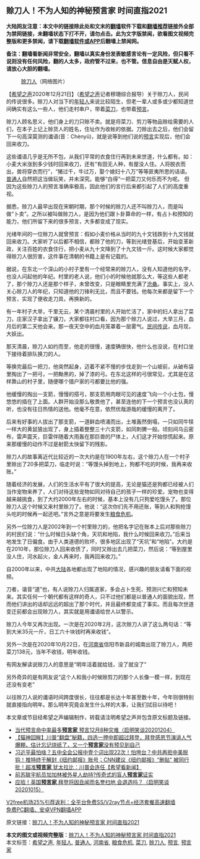  <h2>赊刀人！不为人知的神秘预言家 时间直指2021</h2> <p class="notice"><b>大陆网友注意：本文中的链接除此处和文末的<a href="https://github.com/bannedbook/fanqiang" >翻墙</a>软件下载和<a href="https://github.com/killgcd/justmysocks/blob/master/README.md">翻墙推荐</a>链接外全部为禁网链接，未翻墙状态下打不开，请勿点击。此为文字版禁闻，欲看图文视频完整版和更多禁闻，请下载<a href="https://github.com/bannedbook/fanqiang">翻墙软件或APP</a>后翻墙上禁闻网。</p><p>备注：翻墙看新闻非常安全，翻墙以真实身份发表敏感言论有一定风险，但只看不说则没有任何风险，翻的人太多，政府管不过来，也不管。信息自由是天赋人权，请放心大胆的翻墙。</b></p>  <div class="entry"> <figure><figcaption><a href="https://www.bannedbook.org/bnews/tag/%e8%b5%8a%e5%88%80%e4%ba%ba/" class="st_tag internal_tag" rel="tag" title="标签 赊刀人 下的日志">赊刀人</a>（网络图片）</figcaption></figure> <p>【<span class='wp_keywordlink_affiliate'><a href="https://www.soundofhope.org" title="希望之声" target="_blank">希望之声</a></span>2020年12月21日】（<a href="https://www.bannedbook.org/bnews/tag/%e5%b8%8c%e6%9c%9b%e4%b9%8b%e5%a3%b0/" class="st_tag internal_tag" rel="tag" title="标签 希望之声 下的日志">希望之声</a>记者穆珊综合报导）关于赊刀人，民间的传说很多。赊刀人对当下的<a href="https://www.bannedbook.org/bnews/tag/%e5%b9%b4%e8%bd%bb%e4%ba%ba/" class="st_tag internal_tag" rel="tag" title="标签 年轻人 下的日志">年轻人</a>来说比较陌生，但老一辈人或多或少都知道世间确实有这么一些人，他们走村串户，带着<a href="https://www.bannedbook.org/bnews/tag/%e8%8f%9c%e5%88%80/" class="st_tag internal_tag" rel="tag" title="标签 菜刀 下的日志">菜刀</a>，也带着<span class='wp_keywordlink'><a href="https://www.bannedbook.org/forum5/" title="预言玄学禁书下载" rel="nofollow">预言</a></span>。</p> <p>赊刀人顾名思义，他们身上的刀只赊不卖。就是将菜刀、剪刀等物品赊给需要的人们，在本子上记上赊货人的姓名，住址作为收帐的依据。刀赊出去之后，他们会留下一句高深莫测的谶语(音：Chènyǔ)，就是说等到他们说的<a href="https://www.bannedbook.org/bnews/tag/%e9%a2%84%e8%a8%80/" class="st_tag internal_tag" rel="tag" title="标签 预言 下的日志">预言</a>实现后，他们会回来收刀。</p> <p>这些谶语几乎是无所不包，从我们平常的衣食住行再到未来世道，什么都有。如：小麦大米涨到多少钱时回来收刀，还有“有田无人种，有屋没人住。人将脱衣而出，兽将穿衣而行”，“猪过千，牛过万，娶个媳妇十八万”等等匪夷所思的话语。<a href="https://www.bannedbook.org/bnews/tag/%E6%99%AE%E9%80%9A%E4%BA%BA/" class="st_tag internal_tag" rel="tag" title="标签 普通人 下的日志">普通人</a>自然把这当做玩笑，并未深究。能够“白得”一把菜刀又何乐而不为呢。 但因为这些赊刀人的预言准确率极高，因此他们的言行后来都引起了人们的高度重视。</p> <p>据悉，赊刀人最早出现在宋朝时期，那个时候的赊刀人还不叫赊刀人，而是叫做“卜卖”。之所以被叫做赊刀人，是因为他们跟卜卦算命的一样，有占卜和预知的能力，他们所留下来的很多预言，大多都变成了现实。</p> <p>光绪年间的一位赊刀人就曾预言：假如小麦价格从当时的九十文钱跌到十九文钱就回来收刀。大家听了以后都不相信，都赊了他的刀，等到光绪登基后，开始变革新政，关注百姓的衣食住行，把小麦从九十文降到了十九文钱一斤。这时候大家都觉得赊刀人很厉害，这件事在清朝的书籍上是有记载的。</p> <p>据说，在东北一个深山的小村子里有一个经常来的赊刀人，没有人知道他的名字，也没人问起他的年纪。村里的老人说，他们小的时候他就那么大，等这些人都老了，那个赊刀人还是那个样子，未曾改变，只是眼睛里充满了<span class='wp_keywordlink'><a href="https://www.bannedbook.org/forum2/topic1578.html" title="晓剑《沧桑》" target="_blank">沧桑</a></span>。事实上，没人关心赊刀人的年纪，只知道他的刀锋利无比，而且不要钱。他每次来都是留下一个预言，实现了便收走刀具，再换新的。</p>  <p>有一年村子大旱，千里无云，某个清晨村里的人开始忙活了，家中的妇人拿出了菜刀，庄家汉子拿出了镰刀，大家都往村口看，因为那个赊刀人说过，大旱三月，血月后的第二天他会来。那一夜天空中的血月笼罩着一层雾气。<span class='wp_keywordlink'><a href="https://www.bannedbook.org/forum2/topic1601.html" title="正见网《民间传说》" target="_blank">民间传说</a></span>，血月现，大妖出。</p> <p>那天清晨，赊刀人如约而至，他走的很慢，速度确很快，他什么也没说，在村口坐下接待着排队换刀的人。</p> <p>等换完最后一把刀，他突然起身，迈着不紧不慢的步伐走到一个山坡前，从破布袋里掏出了一把弓，一把黝黑的，掉了漆的弓。在东北这样的弓很常见，尤其是在这样靠山的村子里，随便哪个猎户家的弓都要比他的强。</p> <p>他缓慢的掏出一支箭，慢慢的搭弓，那支箭用肉眼可见的速度飞向一个小土包，慢悠悠的插在了上面。人群开始没那么敬畏他了，甚至连他的下一个预言也没认真的听，也没有往日热情的送他。他毫不在意，依然优哉游哉的缓慢的离开了。</p> <p>后来有好事的人拔出了那支箭，一道鲜血喷涌而出，土堆轰然倒塌，一只如同牛犊一样大的黄鼠狼出现了，身上插着整整三十六支箭，如同刺猬一般。顷刻间乌云密布，雷声震天，巨雷伴随着大雨轰在那巨兽的尸体上，人们这才开始惊慌起来。原来那缓慢的动作不过是射箭太快留下的残影。</p> <p>赊刀人的故事离近代比较近的一次大约是在1900年左右，这个赊刀人在一个村子里赊出了20多把菜刀，临走时说：“等馒头掉到地上，狗都不吃的时候，我再来收账。”</p>  <p>随着经济的发展，人们的生活水平有了很大的提高，无论是猫还是狗都已经被人们当作宠物来养了，人们对待这些宠物如同对待自己的孩子一样的珍爱。宠物也变得越来越挑食，到了大约2000年左右的时候，基本上没有几只狗爱吃馒头了。那位赊刀人这个时候又来村里赊刀了。他说：“这次你们先不用还账，等到人和狗抢馒头吃的时候再一起还吧。”言外之意是将要发生<a href="https://www.bannedbook.org/bnews/tag/%e7%b2%ae%e9%a3%9f%e5%8d%b1%e6%9c%ba/" class="st_tag internal_tag" rel="tag" title="标签 粮食危机 下的日志">粮食危机</a>。</p> <p>另外一位赊刀人是2002年到一个村里赊刀的，他把名字记在账本上后对那些赊刀的村民们说：“什么时候日头缺个角，天坑和地陷，我什么时候回来收刀。”后来当地发生了日偏食。由于人类道德的败坏，很多地区出现了“天坑”和“地陷”。大约是在2010年，那位赊刀人回来收债了，同时又赊出去几把菜刀，然后说：“等到屋里没人住，河水起火，金人再来时，我再回来收刀。”</p> <p>自2000年以来，中共<span class='wp_keywordlink_affiliate'><a href="https://www.bannedbook.org/" title="大陆" target="_blank">大陆</a></span>各地都出现了地陷的情况，感兴趣的朋友请看下面的视频。</p> <p></p> <p>刀者，谐音“道”也，有人说赊刀人归属道家，多会占卜生死、预测兴亡和预知未来。其实任何一个朝代都有这样的奇人，只不过他们都是以普通人的面貌出现，然而他们讲出的话却远远的超出了那个时代，并且最终都变成了事实。而且每次世道变迁前都会出现赊刀人，其实就是用谶语给世人以警示。</p> <p>赊刀人今年又再次出现。一次是在2020年2月，这次赊刀人讲了这么两句话：“等到大米35元一斤，日工六十块钱时再来收钱”。</p>  <p>另外一次是在2020年10月22日，在<a href="https://www.bannedbook.org/bnews/tag/%e6%b2%b3%e5%8d%97%e7%9c%81/" class="st_tag internal_tag" rel="tag" title="标签 河南省 下的日志">河南省</a>信阳市新县的城南出现了赊刀人，两把菜刀138元，当年不收钱，明年收钱。</p> <p>有网友解读说赊刀人的意思是“明年活着就给钱，没了就没了”</p> <p>另外奇异的是有网友说“这个人和我小时候赊剪刀的那个人长像一模一样，到现在还没有变老”</p> <p>以往赊刀人说的谶语时间跨度很长，往往都是长达十年甚至数十年，今年则很特别就直接指向明年。那么明年究竟会发生什么样的大事，让我们拭目以待吧！</p> <p>本文章或节目经希望之声编辑制作，转载请注明希望之声并包含原文标题及链接。</p> <ul class='op-related-articles' title='相关阅读'> <li><a href='https://www.bannedbook.org/bnews/bannedvideo/20201204/1442018.html' target='_blank'>当代预言命中率最多<b>预言家</b> 预言12月8种灾难（启明笑谈20201204）</a></li> <li><a href='https://www.bannedbook.org/bnews/bannedvideo/20201128/1438580.html' target='_blank'>【猫神回眸】川普“翻盘”秘籍，四选一押中即超过拜登，拜登感恩节演讲人气爆棚，估计忘记烧纸了，又一个<b>预言家</b>没有预见到自己</a></li> <li><a href='https://www.bannedbook.org/bnews/bannedvideo/20201031/1423351.html' target='_blank'>习近平最怕啥？五中全会公报中壹个词出现22次！怕垮台？中共再拒中美脱钩！推特终于解封《纽约邮报》账号；CNN建议《纽约邮报》“删贴” 被同行批！超准<b>预言家</b> 犹太拉比：川普会连任【希望看新闻】</a></li> <li><a href='https://www.bannedbook.org/bnews/comments/20201029/1422071.html' target='_blank'>前苏联宇航员加加林被外星人劫持?传奇式的盲人<b>预言家</b>证实</a></li> <li><a href='https://www.bannedbook.org/bnews/bannedvideo/20201015/1415474.html' target='_blank'>应验！英国<b>预言家</b> 拜登将因丑闻而名誉扫地 会退选吗？（启明笑谈20201015）</a></li> </ul> <p class="texttj"> <a href="https://github.com/bannedbook/fanqiang/wiki/V2ray%E6%9C%BA%E5%9C%BA" target="_blank">V2free机场25%引荐返利：全平台免费SS/V2ray节点+经济套餐高速翻墙</a><br/> <a href="https://github.com/bannedbook/fanqiang/wiki/%E7%A6%81%E9%97%BB%E7%BD%91%E5%AE%89%E5%8D%93%E7%BF%BB%E5%A2%99%E6%96%B0%E9%97%BBAPP" target="_blank">免费PC翻墙、安卓VPN翻墙APP</a></p><p>原文链接：<a class="src_link"  href="https://www.soundofhope.org/post/451576" target="_blank">赊刀人！不为人知的神秘预言家 时间直指2021</a></p> <a name='sharetosocial'></a>       <div><b>本文的图文或视频完整版</b>：<a href='https://www.bannedbook.org/bnews/comments/20201221/1452367.html'>赊刀人！不为人知的神秘预言家 时间直指2021</a></div>  </div><!--END ENTRY--> <div class="postfooter"> <div>本文标签：<a href="https://www.bannedbook.org/bnews/tag/%e5%b8%8c%e6%9c%9b%e4%b9%8b%e5%a3%b0/" rel="tag">希望之声</a>, <a href="https://www.bannedbook.org/bnews/tag/%e5%b9%b4%e8%bd%bb%e4%ba%ba/" rel="tag">年轻人</a>, <a href="https://www.bannedbook.org/bnews/tag/%E6%99%AE%E9%80%9A%E4%BA%BA/" rel="tag">普通人</a>, <a href="https://www.bannedbook.org/bnews/tag/%e6%b2%b3%e5%8d%97%e7%9c%81/" rel="tag">河南省</a>, <a href="https://www.bannedbook.org/bnews/tag/%e7%b2%ae%e9%a3%9f%e5%8d%b1%e6%9c%ba/" rel="tag">粮食危机</a>, <a href="https://www.bannedbook.org/bnews/tag/%e8%8f%9c%e5%88%80/" rel="tag">菜刀</a>, <a href="https://www.bannedbook.org/bnews/tag/%e8%b5%8a%e5%88%80%e4%ba%ba/" rel="tag">赊刀人</a>, <a href="https://www.bannedbook.org/bnews/tag/%e9%a2%84%e8%a8%80/" rel="tag">预言</a>, <a href="https://www.bannedbook.org/bnews/tag/%e9%a2%84%e8%a8%80%e5%ae%b6/" rel="tag">预言家</a></div>  </div><!--END POSTFOOTER--> 